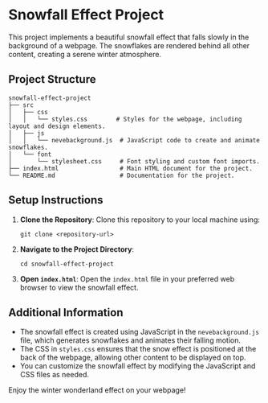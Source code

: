 # Snowfall Effect Project

This project implements a beautiful snowfall effect that falls slowly in the background of a webpage. The snowflakes are rendered behind all other content, creating a serene winter atmosphere.

## Project Structure

```
snowfall-effect-project
├── src
│   ├── css
│   │   └── styles.css        # Styles for the webpage, including layout and design elements.
│   ├── js
│   │   └── nevebackground.js  # JavaScript code to create and animate snowflakes.
│   └── font
│       └── stylesheet.css     # Font styling and custom font imports.
├── index.html                 # Main HTML document for the project.
└── README.md                  # Documentation for the project.
```

## Setup Instructions

1. **Clone the Repository**: 
   Clone this repository to your local machine using:
   ```
   git clone <repository-url>
   ```

2. **Navigate to the Project Directory**:
   ```
   cd snowfall-effect-project
   ```

3. **Open `index.html`**:
   Open the `index.html` file in your preferred web browser to view the snowfall effect.

## Additional Information

- The snowfall effect is created using JavaScript in the `nevebackground.js` file, which generates snowflakes and animates their falling motion.
- The CSS in `styles.css` ensures that the snow effect is positioned at the back of the webpage, allowing other content to be displayed on top.
- You can customize the snowfall effect by modifying the JavaScript and CSS files as needed.

Enjoy the winter wonderland effect on your webpage!